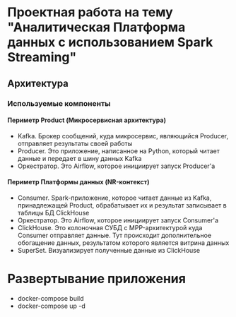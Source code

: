 # Проектная работа на тему "Аналитическая Платформа данных с использованием Spark Streaming"
## Архитектура
### Используемые компоненты
#### Периметр Product (Микросервисная архитектура)
- Kafka.
Брокер сообщений, куда микросервис, являющийся Producer, отправляет результаты своей работы
- Producer. 
Это приложение, написанное на Python, который читает данные и передает в шину данных Kafka
- Оркестратор. 
Это Airflow, которое инициирует запуск Producer'а
#### Периметр Платформы данных (NR-контекст)
- Consumer. 
Spark-приложение, которое читает данные из Kafka, принадлежащей Product, обрабатывает их
и результат записывает в таблицы БД ClickHouse
- Оркестратор.
Это Airflow, которое инициирует запуск Consumer'а
- ClickHouse.
Это колоночная СУБД c MPP-архитектурой куда Consumer отправляет данные. Тут происходит дополнительное
обогащение данных, результатом которого является витрина данных
- SuperSet.
Визуализирует полученные данные из ClickHouse

# Развертывание приложения
- docker-compose build
- docker-compose up -d